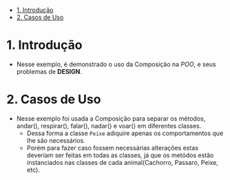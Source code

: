 - [1. Introdução](#1-introdução)
- [2. Casos de Uso](#2-casos-de-uso)

# 1. Introdução

- Nesse exemplo, é demonstrado o uso da Composição na _POO_, e seus problemas de **DESIGN**.

# 2. Casos de Uso

- Nesse exemplo foi usada a Composição para separar os métodos, andar(), respirar(), falar(), nadar() e voar() em diferentes classes.
  - Dessa forma a classe `Peixe` adiquire apenas os comportamentos que lhe são necessários.
  - Porém para fazer caso fossem necessárias alterações estas deveriam ser feitas em todas as classes, já que os metódos estão instanciados nas classes de cada animal(Cachorro, Passaro, Peixe, etc).